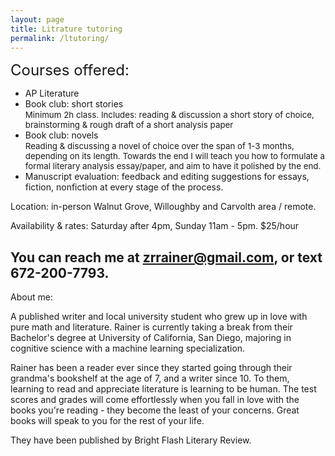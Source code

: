 ```yaml
---
layout: page
title: Litrature tutoring
permalink: /ltutoring/
---
```

<span style="font-size:18.0pt">Courses offered:  </span>
  
- AP Literature  
- Book club: short stories  
    <span style="font-size:10.0pt">Minimum 2h class. Includes:  reading & discussion a short story of choice, brainstorming & rough draft of a short analysis paper </span>
- Book club: novels  
    <span style="font-size:10.0pt">Reading & discussing a novel of choice over the span of 1-3 months, depending on its length. Towards the end I will teach you how to formulate a formal literary analysis essay/paper, and aim to have it polished by the end.</span>
- Manuscript evaluation: feedback and editing suggestions for essays, fiction, nonfiction at every stage of the process. 

Location: in-person Walnut Grove, Willoughby and Carvolth area / remote.

Availability & rates: Saturday after 4pm, Sunday 11am - 5pm. $25/hour
  
You can reach me at zrrainer@gmail.com, or text 672-200-7793.
---

About me:

A published writer and local university student who grew up in love with pure math and literature. Rainer is currently taking a break from their Bachelor's degree at University of California, San Diego, majoring in cognitive science with a machine learning specialization.

Rainer has been a reader ever since they started going through their grandma's bookshelf at the age of 7, and a writer since 10. To them, learning to read and appreciate literature is learning to be human. The test scores and grades will come effortlessly when you fall in love with the books you're reading - they become the least of your concerns. Great books will speak to you for the rest of your life. 

They have been published by Bright Flash Literary Review.



